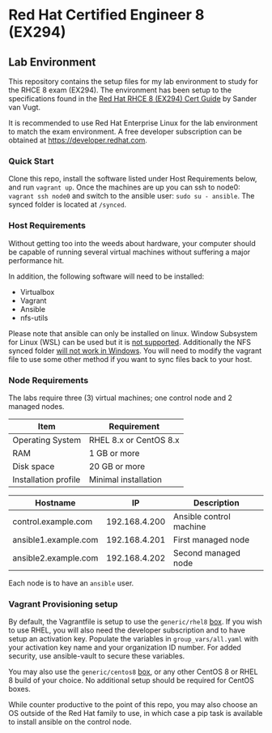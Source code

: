 # Red Hat Certified Engineer 8 (EX294)
## Lab Environment

This repository contains the setup files for my lab environment to study for the RHCE 8 exam (EX294). The environment has been setup to the specifications found in the [Red Hat RHCE 8 (EX294) Cert Guide][1] by Sander van Vugt.

It is recommended to use Red Hat Enterprise Linux for the lab environment to match the exam environment. A free developer subscription can be obtained at https://developer.redhat.com.

### Quick Start

Clone this repo, install the software listed under Host Requirements below, and run `vagrant up`. Once the machines are up you can ssh to node0: `vagrant ssh node0` and switch to the ansible user: `sudo su - ansible`. The synced folder is located at `/synced`.  

### Host Requirements

Without getting too into the weeds about hardware, your computer should be capable of running several virtual machines without suffering a major performance hit.  

In addition, the following software will need to be installed:

- Virtualbox  
- Vagrant  
- Ansible 
- nfs-utils

Please note that ansible can only be installed on linux. Window Subsystem for Linux (WSL) can be used but it is [not supported][2]. Additionally the NFS synced folder [will not work in Windows][5]. You will need to modify the vagrant file to use some other method if you want to sync files back to your host.

### Node Requirements

The labs require three (3) virtual machines; one control node and 2 managed nodes. 

|Item                |Requirement            |
|--------------------|-----------------------|
|Operating System    | RHEL 8.x or CentOS 8.x|
|RAM                 |1 GB or more           |
|Disk space          |20 GB or more          |
|Installation profile|Minimal installation   |

|Hostname            |IP           |Description            |
|--------------------|-------------|-----------------------|
|control.example.com |192.168.4.200|Ansible control machine|
|ansible1.example.com|192.168.4.201|First managed node     |
|ansible2.example.com|192.168.4.202|Second managed node    |

Each node is to have an `ansible` user.

### Vagrant Provisioning setup

By default, the Vagrantfile is setup to use the `generic/rhel8` [box][3]. If you wish to use RHEL, you will also need the developer subscription and to have setup an activation key. Populate the variables in `group_vars/all.yaml` with your activation key name and your organization ID number. For added security, use ansible-vault to secure these variables.

You may also use the `generic/centos8` [box][4], or any other CentOS 8 or RHEL 8 build of your choice. No additional setup should be required for CentOS boxes. 

While counter productive to the point of this repo, you may also choose an OS outside of the Red Hat family to use, in which case a pip task is available to install ansible on the control node. 

[1]: https://www.amazon.com/RHCE-EX294-Cert-Guide-Certification/dp/0136872433/ref=tmm_pap_swatch_0?_encoding=UTF8&qid=&sr=
[2]: https://docs.ansible.com/ansible/latest/user_guide/windows_faq.html#can-ansible-run-on-windows
[3]: https://app.vagrantup.com/generic/boxes/rhel8
[4]: https://app.vagrantup.com/generic/boxes/centos8
[5]: https://www.vagrantup.com/docs/synced-folders/nfs